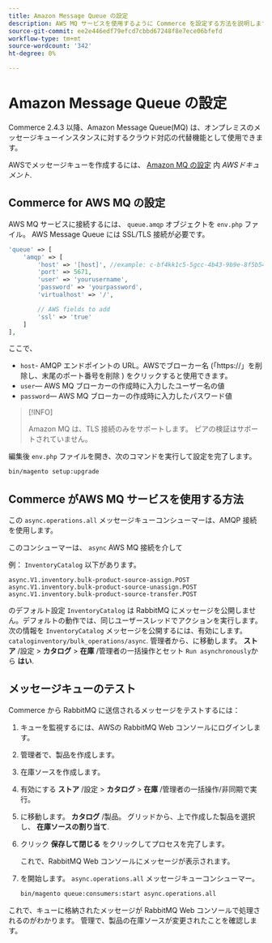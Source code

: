 ```yaml
---
title: Amazon Message Queue の設定
description: AWS MQ サービスを使用するように Commerce を設定する方法を説明します。
source-git-commit: ee2e446edf79efcd7cbbd67248f8e7ece06bfefd
workflow-type: tm+mt
source-wordcount: '342'
ht-degree: 0%

---
```



# Amazon Message Queue の設定

Commerce 2.4.3 以降、Amazon Message Queue(MQ) は、オンプレミスのメッセージキューインスタンスに対するクラウド対応の代替機能として使用できます。

AWSでメッセージキューを作成するには、 [Amazon MQ の設定](https://docs.aws.amazon.com/amazon-mq/latest/developer-guide/amazon-mq-setting-up.html) 内 _AWSドキュメント_.

## Commerce for AWS MQ の設定

AWS MQ サービスに接続するには、 `queue.amqp` オブジェクトを `env.php` ファイル。
AWS Message Queue には SSL/TLS 接続が必要です。

```php
'queue' => [
    'amqp' => [
        'host' => '[host]', //example: c-bf4kk1c5-5gcc-4b43-9b9e-8f5b54d234.mq.us-west-3.amazonaws.com
        'port' => 5671,
        'user' => 'yourusername',
        'password' => 'yourpassword',
        'virtualhost' => '/',

        // AWS fields to add
        'ssl' => 'true'
    ]
],
```

ここで、

- `host`- AMQP エンドポイントの URL。AWSでブローカー名 (「https://」を削除し、末尾のポート番号を削除 ) をクリックすると使用できます。
- `user`— AWS MQ ブローカーの作成時に入力したユーザー名の値
- `password`— AWS MQ ブローカーの作成時に入力したパスワード値

>[!INFO]
>
>Amazon MQ は、TLS 接続のみをサポートします。 ピアの検証はサポートされていません。

編集後 `env.php` ファイルを開き、次のコマンドを実行して設定を完了します。

```bash
bin/magento setup:upgrade
```

## Commerce がAWS MQ サービスを使用する方法

この `async.operations.all` メッセージキューコンシューマーは、AMQP 接続を使用します。

このコンシューマーは、 `async` AWS MQ 接続を介して

例： `InventoryCatalog` 以下があります。

```text
async.V1.inventory.bulk-product-source-assign.POST
async.V1.inventory.bulk-product-source-unassign.POST
async.V1.inventory.bulk-product-source-transfer.POST
```

のデフォルト設定 `InventoryCatalog` は RabbitMQ にメッセージを公開しません。デフォルトの動作では、同じユーザースレッドでアクションを実行します。 次の情報を `InventoryCatalog` メッセージを公開するには、有効にします。 `cataloginventory/bulk_operations/async`. 管理者から、に移動します。 **ストア** /設定 > **カタログ** > **在庫** /管理者の一括操作とセット  `Run asynchronously`から **はい**.

## メッセージキューのテスト

Commerce から RabbitMQ に送信されるメッセージをテストするには：

1. キューを監視するには、AWSの RabbitMQ Web コンソールにログインします。
1. 管理者で、製品を作成します。
1. 在庫ソースを作成します。
1. 有効にする **ストア** /設定 > **カタログ** > **在庫** /管理者の一括操作/非同期で実行。
1. に移動します。 **カタログ** /製品。 グリッドから、上で作成した製品を選択し、 **在庫ソースの割り当て**.
1. クリック **保存して閉じる** をクリックしてプロセスを完了します。

   これで、RabbitMQ Web コンソールにメッセージが表示されます。

1. を開始します。 `async.operations.all` メッセージキューコンシューマー。

   ```bash
   bin/magento queue:consumers:start async.operations.all
   ```

これで、キューに格納されたメッセージが RabbitMQ Web コンソールで処理されるのがわかります。
管理で、製品の在庫ソースが変更されたことを確認します。
